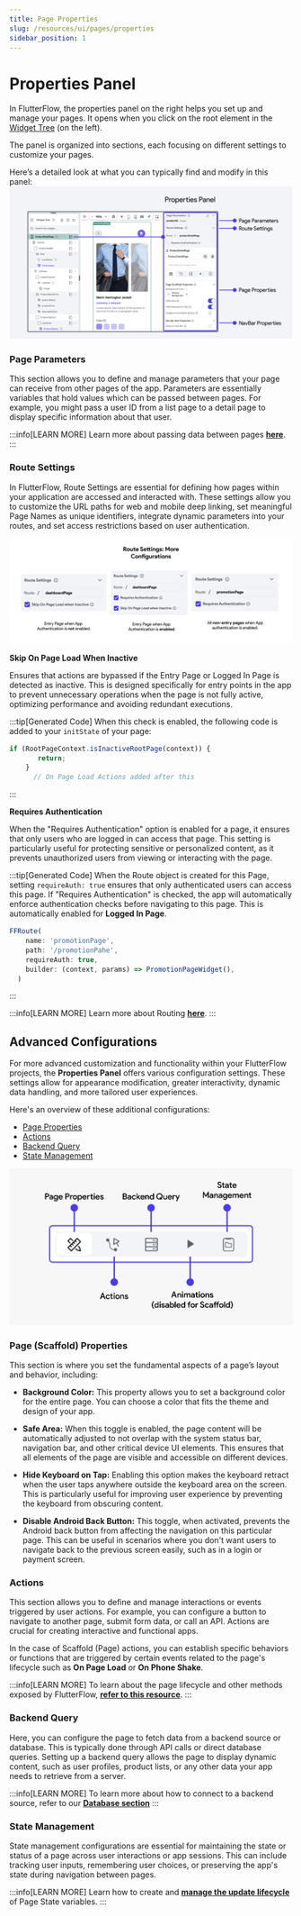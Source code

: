 ```yaml
---
title: Page Properties
slug: /resources/ui/pages/properties
sidebar_position: 1
---
```


# Properties Panel

In FlutterFlow, the properties panel on the right helps you set up and manage your pages. It opens when you click on the root element in the [Widget Tree](../widgets/intro-widgets.md#widget-tree) (on the left).

The panel is organized into sections, each focusing on different settings to customize your pages.

Here’s a detailed look at what you can typically find and modify in this panel:
![page-properties-panel.png](../imgs/page-properties-panel.png)

### Page Parameters

This section allows you to define and manage parameters that your page can
receive from other pages of the app. Parameters are essentially variables that
hold values which can be passed between pages. For example, you might pass a
user ID from a list page to a detail page to display specific information about
that user.

:::info[LEARN MORE]
Learn more about passing data between pages [**here**](../../../ff-concepts/navigation-routing/passing-data.md).
:::

### Route Settings

In FlutterFlow, Route Settings are essential for defining how pages within your
application are accessed and interacted with. These settings allow you to
customize the URL paths for web and mobile deep linking, set meaningful Page
Names as unique identifiers, integrate dynamic parameters into your routes, and
set access restrictions based on user authentication.

![route-settings-configs.png](imgs/route-settings-configs.png)

**Skip On Page Load When Inactive**

Ensures that actions are bypassed if the Entry Page or Logged In Page is detected as inactive. This is designed specifically for entry points in the app to prevent unnecessary operations when the page is not fully active, optimizing performance and avoiding redundant executions.

:::tip[Generated Code]
When this check is enabled, the following code is added to your `initState` of your page:
```js
if (RootPageContext.isInactiveRootPage(context)) {
       return;
    }
      // On Page Load Actions added after this
```
:::

**Requires Authentication**

When the "Requires Authentication" option is enabled for a page, it ensures that only users who are logged in can access that page. This setting is particularly useful for protecting sensitive or personalized content, as it prevents unauthorized users from viewing or interacting with the page.

:::tip[Generated Code]
When the Route object is created for this Page, setting `requireAuth: true` ensures that only authenticated users can access this page. If "Requires Authentication" is checked, the app will automatically enforce authentication checks before navigating to this page. This is automatically enabled for **Logged In Page**.

```js
FFRoute(
    name: 'promotionPage',
    path: '/promotionPahe',
    requireAuth: true, 
    builder: (context, params) => PromotionPageWidget(),
  )
```
:::


:::info[LEARN MORE]
Learn more about Routing [**here**](../../../ff-concepts/navigation-routing/nav-overview.md).
:::

## Advanced Configurations

For more advanced customization and functionality within your FlutterFlow
projects, the **Properties Panel** offers various configuration settings. These settings allow
for appearance modification, greater interactivity, dynamic data handling, and more tailored user
experiences.

Here's an overview of these additional configurations:

- [Page Properties](#page-scaffold-properties)
- [Actions](#actions)
- [Backend Query](#backend-query)
- [State Management](#state-management)

![advanced-configs.png](../imgs/advanced-configs.png)

### Page (Scaffold) Properties

This section is where you set the fundamental aspects of a page’s layout and
behavior, including:

- **Background Color:** This property allows you to set a background color for the
entire page. You can choose a color that fits the theme and design of your app.

- **Safe Area:** When this toggle is enabled, the page content will be
automatically adjusted to not overlap with the system status bar, navigation
bar, and other critical device UI elements. This ensures that all elements of
the page are visible and accessible on different devices.

- **Hide Keyboard on Tap:** Enabling this option makes the keyboard retract when
the
user taps anywhere outside the keyboard area on the screen. This is particularly
useful for improving user experience by preventing the keyboard from obscuring
content.

- **Disable Android Back Button:** This toggle, when activated, prevents the
Android
back button from affecting the navigation on this particular page. This can be
useful in scenarios where you don't want users to navigate back to the previous
screen easily, such as in a login or payment screen.

### Actions

This section allows you to define and manage interactions or events triggered by
user actions. For example, you can configure a button to navigate to another
page, submit form data, or call an API. Actions are crucial for creating
interactive and functional apps.

In the case of Scaffold (Page) actions, you can establish specific behaviors or
functions that are triggered by certain events related to the page's lifecycle such as **On Page 
Load** or **On Phone Shake**. 

:::info[LEARN MORE]
To learn about the page lifecycle and other methods exposed by FlutterFlow, [**refer to this resource**](page-lifecycle.md).
:::

### Backend Query

Here, you can configure the page to fetch data from a backend source or
database. This is typically done through API calls or direct database queries.
Setting up a backend query allows the page to display dynamic content, such as
user profiles, product lists, or any other data your app needs to retrieve from
a server.

:::info[LEARN MORE]
To learn more about how to connect to a backend source, refer to our [**Database section**](../../../resources/control-flow/backend-logic/backend-query/backend-query.md)
:::

### State Management

State management configurations are essential for maintaining the state or
status of a page across user interactions or app sessions. This can include
tracking user inputs, remembering user choices, or preserving the app's state
during navigation between pages. 

:::info[LEARN MORE]
Learn how to create and **[manage the update lifecycle](page-lifecycle.md)** of Page State variables.
:::
